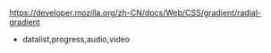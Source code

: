 <https://developer.mozilla.org/zh-CN/docs/Web/CSS/gradient/radial-gradient>

* datalist,progress,audio,video
